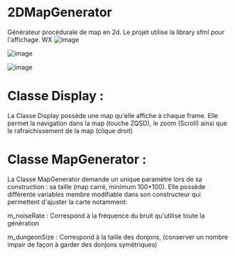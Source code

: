 # 2DMapGenerator

Générateur procédurale de map en 2d.
Le projet utilise la library sfml pour l'affichage.
WX
![image](https://github.com/Maelpena/2DMapGenerator/assets/34342829/d698e3a8-963b-4aa5-b139-ec3f3a5c8388)

![image](https://github.com/Maelpena/2DMapGenerator/assets/34342829/6da4f5d7-69cb-464e-a9fe-b7b32065d58d)

![image](https://github.com/Maelpena/2DMapGenerator/assets/34342829/5180bf15-9adb-4802-aa48-032754a9a629)




# Classe Display :

La Classe Display possède une map qu'elle affiche à chaque frame. 
Elle permet la navigation dans la map (touche ZQSD), le zoom (Scroll) ainsi que le rafraichissement de la map (clique droit)


# Classe MapGenerator :

La Classe MapGenerator demande un unique paramètre lors de sa construction : sa taille (map carré, minimum 100*100).
Elle possède différente variables membre modifiable dans son constructeur qui permettent d'ajuster la carte notamment:

m_noiseRate : Correspond à la fréquence du bruit qu'utilise toute la génération

m_dungeonSize : Correspond à la taille des donjons, (conserver un nombre impair de façon à garder des donjons symétriques)
